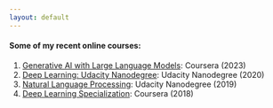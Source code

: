 ```yaml
---
layout: default
---
```


#### Some of my recent online courses:

1. [Generative AI with Large Language Models](https://www.coursera.org/account/accomplishments/verify/BEC3D2RKE89W): Coursera (2023)
2. [Deep Learning: Udacity Nanodegree](https://graduation.udacity.com/confirm/N4LU635): Udacity Nanodegree (2020)
3. [Natural Language Processing](https://graduation.udacity.com/confirm/MVH9C9SQ): Udacity Nanodegree (2019)
4. [Deep Learning Specialization](https://www.coursera.org/account/accomplishments/specialization/ZDVZL7MR8ED8): Coursera (2018)